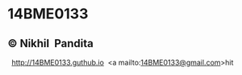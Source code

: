 # 14BME0133
© Nikhil  Pandita
   
   
---
   
<http://14BME0133.guthub.io>
 <a mailto:14BME0133@gmail.com>hit</a>
